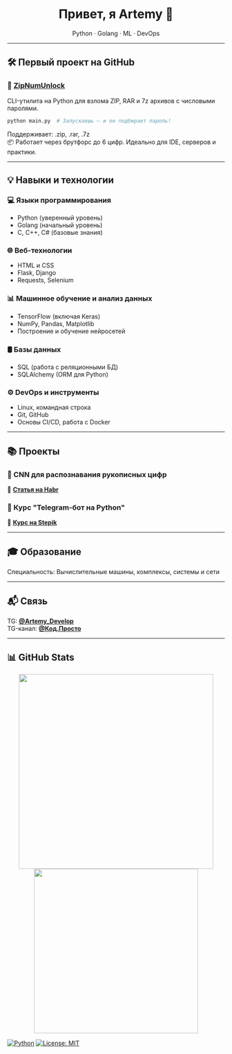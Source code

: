 <h1 align="center">Привет, я Artemy 👋</h1>
<p align="center">
  Python · Golang · ML · DevOps
</p>


---

## 🛠 Первый проект на GitHub

### 🚀 [**ZipNumUnlock**](https://github.com/Artemy-dev/ZipNumUnlock)  
CLI-утилита на Python для взлома ZIP, RAR и 7z архивов с числовыми паролями.
```bash
python main.py  # Запускаешь — и он подбирает пароль!
```

Поддерживает: .zip, .rar, .7z<br>
📦 Работает через брутфорс до 6 цифр. Идеально для IDE, серверов и практики.

---

## 💡 Навыки и технологии<br>
### 💻 Языки программирования
- Python (уверенный уровень)
- Golang (начальный уровень)
- C, C++, C# (базовые знания)

### 🌐 Веб-технологии
- HTML и CSS
- Flask, Django
- Requests, Selenium

### 📊 Машинное обучение и анализ данных
- TensorFlow (включая Keras)
- NumPy, Pandas, Matplotlib
- Построение и обучение нейросетей

### 🛢 Базы данных
- SQL (работа с реляционными БД)
- SQLAlchemy (ORM для Python)

### ⚙️ DevOps и инструменты
- Linux, командная строка
- Git, GitHub
- Основы CI/CD, работа с Docker

---

## 📚 Проекты
### 🧠 CNN для распознавания рукописных цифр
📘 [**Статья на Habr**](https://habr.com/p/856426)
### 🤖 Курс "Telegram-бот на Python"
📘 [**Курс на Stepik**](https://stepik.org/course/211057)

---

## 🎓 Образование
Специальность: Вычислительные машины, комплексы, системы и сети

---

## 📬 Связь
TG: [**@Artemy_Develop**](https://t.me/Artemy_Develop)<br>
TG-канал: [**@Код.Просто**](https://t.me/code_just)

---

## 📊 GitHub Stats
<p align="center"> <img src="https://github-readme-stats.vercel.app/api?username=Artemy-dev&show_icons=true&theme=radical" width="450"/> <img src="https://github-readme-stats.vercel.app/api/top-langs/?username=Artemy-dev&layout=compact&theme=radical" width="380"/> </p>

[![Python](https://img.shields.io/badge/Python-3.x-blue)]()
[![License: MIT](https://img.shields.io/badge/License-MIT-green.svg)]()
